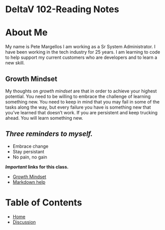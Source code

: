  # **DeltaV 102-Reading Notes**

# About Me

My name is Pete Margellos I am working as a Sr System Administrator. I have been working in the tech industry for 25 years. I am learning to code to help support my current customers who are developers and to learn a new skill.


## **Growth Mindset**

My thoughts on _growth mindset_ are that in order to achieve your highest potential. You need to be  willing to embrace the challenge of learning something new. You need to keep in mind that you may fail in some of the tasks along the way, but every failure you have is something new that you’ve  learned that doesn’t work. If you are persistent and keep trucking ahead. You will learn something new.

## **_Three reminders to myself._**

- Embrace change
- Stay persistant
- No pain, no gain

**_Important_ links for this class.**

- [Growth Mindset](Growth-Mindset-Reading.md)
- [Markdown help](https://docs.github.com/en/free-pro-team@latest/github/writing-on-github/basic-writing-and-formatting-syntax)

# Table of Contents

- [Home](https://pmargellos.github.io/reading-notes/)
- [Discussion](https://pmargellos.github.io/reading-notes/)

